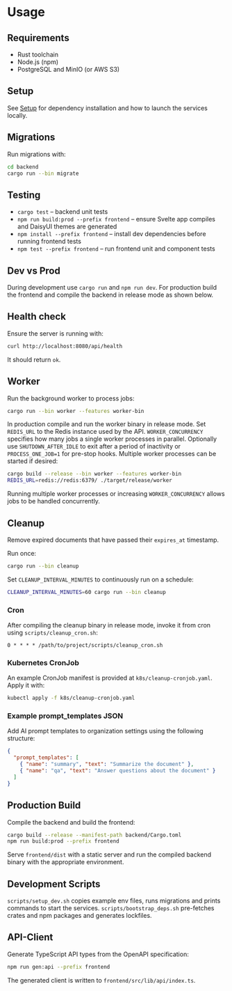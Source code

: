 # Usage

## Requirements
- Rust toolchain
- Node.js (npm)
- PostgreSQL and MinIO (or AWS S3)

## Setup
See [Setup](Setup.md) for dependency installation and how to launch the services locally.

## Migrations
Run migrations with:
```bash
cd backend
cargo run --bin migrate
```

## Testing
- `cargo test` – backend unit tests
- `npm run build:prod --prefix frontend` – ensure Svelte app compiles and DaisyUI themes are generated
- `npm install --prefix frontend` – install dev dependencies before running frontend tests
- `npm test --prefix frontend` – run frontend unit and component tests

## Dev vs Prod
During development use `cargo run` and `npm run dev`.
For production build the frontend and compile the backend in release mode as shown below.

## Health check
Ensure the server is running with:
```bash
curl http://localhost:8080/api/health
```
It should return `ok`.

## Worker
Run the background worker to process jobs:
```bash
cargo run --bin worker --features worker-bin
```

In production compile and run the worker binary in release mode. Set
`REDIS_URL` to the Redis instance used by the API. `WORKER_CONCURRENCY`
specifies how many jobs a single worker processes in parallel. Optionally use
`SHUTDOWN_AFTER_IDLE` to exit after a period of inactivity or
`PROCESS_ONE_JOB=1` for pre-stop hooks. Multiple worker processes can be started
if desired:
```bash
cargo build --release --bin worker --features worker-bin
REDIS_URL=redis://redis:6379/ ./target/release/worker
```
Running multiple worker processes or increasing `WORKER_CONCURRENCY` allows jobs
to be handled concurrently.

## Cleanup
Remove expired documents that have passed their `expires_at` timestamp.

Run once:
```bash
cargo run --bin cleanup
```

Set `CLEANUP_INTERVAL_MINUTES` to continuously run on a schedule:
```bash
CLEANUP_INTERVAL_MINUTES=60 cargo run --bin cleanup
```

### Cron
After compiling the cleanup binary in release mode, invoke it from cron using `scripts/cleanup_cron.sh`:
```
0 * * * * /path/to/project/scripts/cleanup_cron.sh
```

### Kubernetes CronJob
An example CronJob manifest is provided at `k8s/cleanup-cronjob.yaml`.
Apply it with:
```bash
kubectl apply -f k8s/cleanup-cronjob.yaml
```

### Example prompt_templates JSON
Add AI prompt templates to organization settings using the following structure:

```json
{
  "prompt_templates": [
    { "name": "summary", "text": "Summarize the document" },
    { "name": "qa", "text": "Answer questions about the document" }
  ]
}
```

## Production Build
Compile the backend and build the frontend:
```bash
cargo build --release --manifest-path backend/Cargo.toml
npm run build:prod --prefix frontend
```
Serve `frontend/dist` with a static server and run the compiled backend binary with the appropriate environment.

## Development Scripts
`scripts/setup_dev.sh` copies example env files, runs migrations and prints commands to start the services.
`scripts/bootstrap_deps.sh` pre-fetches crates and npm packages and generates lockfiles.

## API-Client
Generate TypeScript API types from the OpenAPI specification:
```bash
npm run gen:api --prefix frontend
```
The generated client is written to `frontend/src/lib/api/index.ts`.

